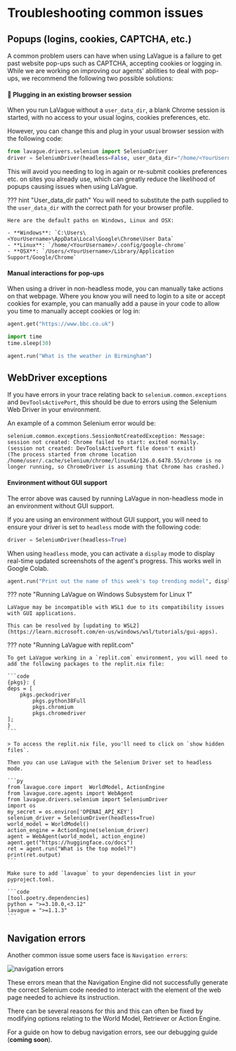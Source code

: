 # Troubleshooting common issues

## Popups (logins, cookies, CAPTCHA, etc.)

A common problem users can have when using LaVague is a failure to get past website pop-ups such as CAPTCHA, accepting cookies or logging in. While we are working on improving our agents' abilities to deal with pop-ups, we recommend the following two possible solutions:

#### 🍪 Plugging in an existing browser session

When you run LaVague without a `user_data_dir`, a blank Chrome session is started, with no access to your usual logins, cookies preferences, etc.

However, you can change this and plug in your usual browser session with the following code:

```python
from lavague.drivers.selenium import SeleniumDriver
driver = SeleniumDriver(headless=False, user_data_dir="/home/<YourUsername>/.config/google-chrome")
```

This will avoid you needing to log in again or re-submit cookies preferences etc. on sites you already use, which can greatly reduce the likelihood of popups causing issues when using LaVague.

??? hint "User_data_dir path"
    You will need to substitute the path supplied to the `user_data_dir` with the correct path for your browser profile. 
    
    Here are the default paths on Windows, Linux and OSX:

    - **Windows**: `C:\Users\<YourUsername>\AppData\Local\Google\Chrome\User Data`
    - **Linux**: `/home/<YourUsername>/.config/google-chrome`
    - **OSX**: `/Users/<YourUsername>/Library/Application Support/Google/Chrome`

#### Manual interactions for pop-ups

When using a driver in non-headless mode, you can manually take actions on that webpage. Where you know you will need to login to a site or accept cookies for example, you can manually add a pause in your code to allow you time to manually accept cookies or log in:

```py
agent.get("https://www.bbc.co.uk")

import time
time.sleep(30)

agent.run("What is the weather in Birmingham")
```

## WebDriver exceptions

If you have errors in your trace relating back to `selenium.common.exceptions` and `DevToolsActivePort`, this should be due to errors using the Selenium Web Driver in your environment. 

An example of a common Selenium error would be:

```code
selenium.common.exceptions.SessionNotCreatedException: Message: session not created: Chrome failed to start: exited normally.
(session not created: DevToolsActivePort file doesn't exist)
(The process started from chrome location /home/user/.cache/selenium/chrome/linux64/126.0.6478.55/chrome is no longer running, so ChromeDriver is assuming that Chrome has crashed.)
```

#### Environment without GUI support

The error above was caused by running LaVague in non-headless mode in an environment without GUI support.

If you are using an environment without GUI support, you will need to ensure your driver is set to `headless` mode with the following code:

```py
driver = SeleniumDriver(headless=True)
```

When using `headless` mode, you can activate a `display` mode to display real-time updated screenshots of the agent's progress. This works well in Google Colab.

```py
agent.run("Print out the name of this week's top trending model", display=True)
```

??? note "Running LaVague on Windows Subsystem for Linux 1"

    LaVague may be incompatible with WSL1 due to its compatibility issues with GUI applications.
    
    This can be resolved by [updating to WSL2](https://learn.microsoft.com/en-us/windows/wsl/tutorials/gui-apps).

??? note "Running LaVague with replit.com"

    To get LaVague working in a `replit.com` environment, you will need to add the following packages to the replit.nix file:

    ```code
    {pkgs}: {
    deps = [
        pkgs.geckodriver
            pkgs.python38Full
            pkgs.chromium
            pkgs.chromedriver
    ];
    }
    ```

    > To access the replit.nix file, you'll need to click on `show hidden files`.

    Then you can use LaVague with the Selenium Driver set to headless mode.

    ```py
    from lavague.core import  WorldModel, ActionEngine
    from lavague.core.agents import WebAgent
    from lavague.drivers.selenium import SeleniumDriver
    import os
    my_secret = os.environ['OPENAI_API_KEY']
    selenium_driver = SeleniumDriver(headless=True)
    world_model = WorldModel()
    action_engine = ActionEngine(selenium_driver)
    agent = WebAgent(world_model, action_engine)
    agent.get("https://huggingface.co/docs")
    ret = agent.run("What is the top model?")
    print(ret.output)
    ```

    Make sure to add `lavague` to your dependencies list in your pyproject.toml.
    
    ```code
    [tool.poetry.dependencies]
    python = ">=3.10.0,<3.12"
    lavague = ">=1.1.3"
    ```
    
## Navigation errors

Another common issue some users face is `Navigation errors`:

![navigation errors](../../assets/nav-errors.png)

These errors mean that the Navigation Engine did not successfully generate the correct Selenium code needed to interact with the element of the web page needed to achieve its instruction.

There can be several reasons for this and this can often be fixed by modifying options relating to the World Model, Retriever or Action Engine. 

For a guide on how to debug navigation errors, see our debugging guide (**coming soon**).
